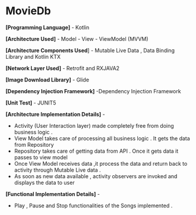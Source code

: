 # MovieDb

**[Programming Language]** - Kotlin

**[Architecture Used]** - Model - View - ViewModel (MVVM)

**[Architecture Components Used**] - Mutable Live Data , Data Binding Library and Kotlin KTX

**[Network Layer Used]** - Retrofit and RXJAVA2

**[Image Download Library]** - Glide

**[Dependency Injection Framework]** -Dependency Injection Framework

**[Unit Test]** - JUNIT5

**[Architecture Implementation Details]** - 
- Activity (User Interaction layer) made completely free from doing business logic .
- View Model takes care of processing all business logic . It gets the data from Repository 
- Repository takes care of getting data from API . Once it gets data it passes to view model 
- Once View Model receives data ,it process the data and return back to activity through Mutable Live data .
- As soon as new data available , activity observers are invoked and displays the data to user 


**[Functional Implementation Details]** - 
- Play , Pause and Stop functionalities of the Songs implemented .
